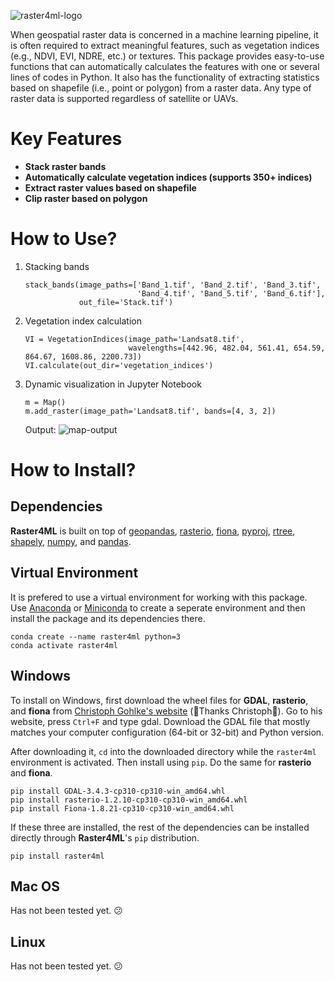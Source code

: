 ![raster4ml-logo](https://raw.githubusercontent.com/souravbhadra/raster4ml/master/images/raster4ml_logo.png)

When geospatial raster data is concerned in a machine learning pipeline, it is often required to extract meaningful features, such as vegetation indices (e.g., NDVI, EVI, NDRE, etc.) or textures. This package provides easy-to-use functions that can automatically calculates the features with one or several lines of codes in Python. It also has the functionality of extracting statistics based on shapefile (i.e., point or polygon) from a raster data. Any type of raster data is supported regardless of satellite or UAVs.

# Key Features
- **Stack raster bands**
- **Automatically calculate vegetation indices (supports 350+ indices)**
- **Extract raster values based on shapefile**
- **Clip raster based on polygon**

# How to Use?
1. Stacking bands
    ```
    stack_bands(image_paths=['Band_1.tif', 'Band_2.tif', 'Band_3.tif',
                             'Band_4.tif', 'Band_5.tif', 'Band_6.tif'],
                out_file='Stack.tif')
    ```
2. Vegetation index calculation
    ```
    VI = VegetationIndices(image_path='Landsat8.tif',
                           wavelengths=[442.96, 482.04, 561.41, 654.59, 864.67, 1608.86, 2200.73])
    VI.calculate(out_dir='vegetation_indices')
    ```
2. Dynamic visualization in Jupyter Notebook
    ```
    m = Map()
    m.add_raster(image_path='Landsat8.tif', bands=[4, 3, 2])
    ```
    Output:
    ![map-output](https://raw.githubusercontent.com/souravbhadra/raster4ml/master/images/map-output.png)

# How to Install?
## Dependencies
**Raster4ML** is built on top of [geopandas](https://geopandas.org/en/stable/), [rasterio](https://rasterio.readthedocs.io/en/latest/), [fiona](https://github.com/Toblerity/Fiona), [pyproj](https://pyproj4.github.io/pyproj/stable/), [rtree](https://github.com/Toblerity/rtree), [shapely](https://shapely.readthedocs.io/en/stable/manual.html), [numpy](https://numpy.org/), and [pandas](https://pandas.pydata.org/).

## Virtual Environment
It is prefered to use a virtual environment for working with this package. Use [Anaconda](https://www.anaconda.com/) or [Miniconda](https://docs.conda.io/en/latest/miniconda.html) to create a seperate environment and then install the package and its dependencies there.
```
conda create --name raster4ml python=3
conda activate raster4ml
```

## Windows
To install on Windows, first download the wheel files for **GDAL**, **rasterio**, and **fiona** from [Christoph Gohlke's website](https://www.lfd.uci.edu/~gohlke/pythonlibs/) (🤗Thanks Christoph🤗). Go to his website, press <code>Ctrl+F</code> and type gdal. Download the GDAL file that mostly matches your computer configuration (64-bit or 32-bit) and Python version.

After downloading it, <code>cd</code> into the downloaded directory while the <code>raster4ml</code> environment is activated. Then install using <code>pip</code>. Do the same for **rasterio** and **fiona**.
```
pip install GDAL‑3.4.3‑cp310‑cp310‑win_amd64.whl
pip install rasterio‑1.2.10‑cp310‑cp310‑win_amd64.whl
pip install Fiona‑1.8.21‑cp310‑cp310‑win_amd64.whl
```
If these three are installed, the rest of the dependencies can be installed directly through **Raster4ML**'s <code>pip</code> distribution.
```
pip install raster4ml
```

## Mac OS
Has not been tested yet. 😕

## Linux
Has not been tested yet. 😕